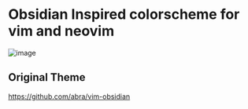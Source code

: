 # Obsidian Inspired colorscheme for vim and neovim

![image](https://github.com/Mateuzz/dark-obsidian.vim/assets/38082919/af407142-b5cd-4944-87c8-14a2cc1dbcac)

## Original Theme

https://github.com/abra/vim-obsidian

